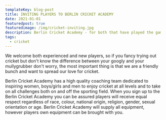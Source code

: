 ```yaml
---
templateKey: blog-post
title: INVITING PLAYERS TO BERLIN CRICKET ACADEMY
date: 2021-01-01
featuredpost: true
featuredimage: /img/cricket-inviting.jpg
description: Berlin Cricket Academy - for both that have played the game and those that have never picked up a bat before!
tags:
  - cricket
---
```


We welcome both experienced and new players, so if you fancy trying out cricket but don't know the difference between your googly and your mullygrubber don't worry, the most important thing is that we are a friendly bunch and want to spread our love for cricket.

Berlin Cricket Academy has a high quality coaching team dedicated to inspiring women, boys/girls and men to enjoy cricket at all levels and to take on all challenges both on and off the sporting field. When you sign up to the Berlin Cricket Academy you can be assured players will receive equal respect regardless of race, colour, national origin, religion, gender, sexual orientation or age. Berlin Cricket Academy will supply all equipment, however players own equipment can be brought with you.